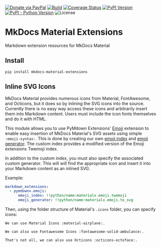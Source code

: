 [![Donate via PayPal][donate-image]][donate-link]
[![Build][github-ci-image]][github-ci-link]
[![Coverage Status][codecov-image]][codecov-link]
[![PyPI Version][pypi-image]][pypi-link]
[![PyPI - Python Version][python-image]][pypi-link]
![License][license-image-mit]
# MkDocs Material Extensions

Markdown extension resources for MkDocs Material

## Install

```
pip install mkdocs-material-extensions
```

## Inline SVG Icons

MkDocs Material provides numerous icons from Material, FontAwesome, and Octicons, but it does so by inlining the SVG
icons into the source. Currently there is no easy way access these icons and arbitrarily insert them into Markdown
content. Users must include the icon fonts themselves and do it with HTML.

This module allows you to use PyMdown Extensions' [Emoji][emoji] extension to enable easy insertion of MkDocs Material's
SVG assets using simple `:emoji-syntax:`.  This is done by creating our own [emoji index][emoji-index] and
[emoji generator][emoji-generator]. The custom index provides a modified version of the Emoji extensions Twemoji
index.

In addition to the custom index, you must also specify the associated custom generator. This will will find the
appropriate icon and insert it into your Markdown content as an inlined SVG.

Example:

```yaml
markdown_extensions:
  - pymdownx.emoji:
      emoji_index: !!python/name:materialx.emoji.twemoji
      emoji_generator: !!python/name:materialx.emoji.to_svg
```

Then, using the folder structure of Material's `.icons` folder, you can specify icons:

```
We can use Material Icons :material-airplane:.

We can also use Fontawesome Icons :fontawesome-solid-ambulance:.

That's not all, we can also use Octicons :octicons-octoface:.
```

[emoji]: https://facelessuser.github.io/mkdocs-material-extensions/extensions/emoji/
[emoji-index]: https://facelessuser.github.io/mkdocs-material-extensions/extensions/emoji/#custom-emoji-indexes
[emoji-generator]: https://facelessuser.github.io/mkdocs-material-extensions/extensions/emoji/#custom-emoji-generators

[donate-image]: https://img.shields.io/badge/Donate-PayPal-3fabd1?logo=paypal
[donate-link]: https://www.paypal.me/facelessuser
[github-ci-image]: https://github.com/facelessuser/mkdocs-material-extensions/workflows/build/badge.svg
[github-ci-link]: https://github.com/facelessuser/mkdocs-material-extensions/actions?workflow=build
[discord-image]: https://img.shields.io/discord/678289859768745989?logo=discord&logoColor=aaaaaa&color=mediumpurple&labelColor=333333
[discord-link]: https://discord.gg/fqQ7ypS
[codecov-image]: https://img.shields.io/codecov/c/github/facelessuser/mkdocs-material-extensions/master.svg?logo=codecov&logoColor=aaaaaa&labelColor=333333
[codecov-link]: https://codecov.io/github/facelessuser/mkdocs-material-extensions
[pypi-image]: https://img.shields.io/pypi/v/mkdocs-material-extensions.svg?logo=pypi&logoColor=aaaaaa&labelColor=333333
[pypi-link]: https://pypi.python.org/pypi/mkdocs-material-extensions
[python-image]: https://img.shields.io/pypi/pyversions/mkdocs-material-extensions?logo=python&logoColor=aaaaaa&labelColor=333333
[license-image-mit]: https://img.shields.io/badge/license-MIT-blue.svg?labelColor=333333
